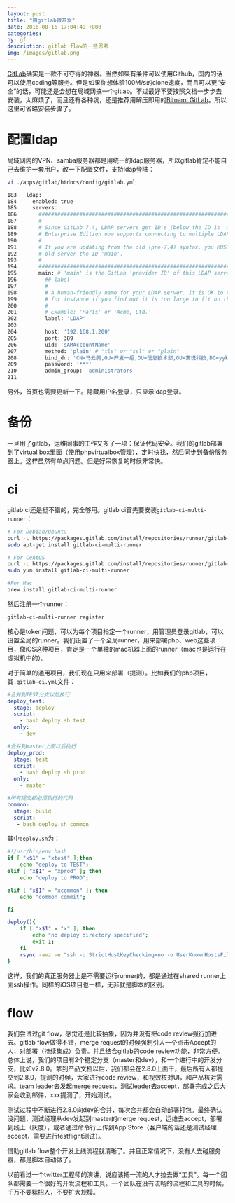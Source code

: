 ```yaml
---
layout: post
title: "用gitlab做开发"
date: 2016-08-16 17:04:49 +800
categories: 
by: gf
description: gitlab flow的一些思考
img: /images/gitlab.png
---
```


[GitLab](https://about.gitlab.com/)确实是一款不可夺得的神器。当然如果有条件可以使用Github，国内的话可以使用coding等服务。但是如果你想体验100M/s的clone速度，而且可以更“安全”的话，可能还是会想在局域网搞一个gitlab。不过最好不要按照文档一步步去安装，太麻烦了，而且还有各种坑，还是推荐用解压即用的[Bitnami GitLab](https://bitnami.com/stack/gitlab)。所以这里可省略安装步骤了。

# 配置ldap
局域网内的VPN、samba服务器都是用统一的ldap服务器，所以gitlab肯定不能自己去维护一套用户，改一下配置文件，支持ldap登陆：

```bash
vi ./apps/gitlab/htdocs/config/gitlab.yml

183   ldap:
184     enabled: true
185     servers:
186       ##########################################################################
187       #
188       # Since GitLab 7.4, LDAP servers get ID's (below the ID is 'main'). GitLab
189       # Enterprise Edition now supports connecting to multiple LDAP servers.
190       #
191       # If you are updating from the old (pre-7.4) syntax, you MUST give your
192       # old server the ID 'main'.
193       #
194       ##########################################################################
195       main: # 'main' is the GitLab 'provider ID' of this LDAP server
196         ## label
197         #
198         # A human-friendly name for your LDAP server. It is OK to change the label later,
199         # for instance if you find out it is too large to fit on the web page.
200         #
201         # Example: 'Paris' or 'Acme, Ltd.'
202         label: 'LDAP'
203
204         host: '192.168.1.200'
205         port: 389
206         uid: 'sAMAccountName'
207         method: 'plain' # "tls" or "ssl" or "plain"
208         bind_dn: 'CN=马云腾,OU=开发一组,OU=信息技术部,OU=寓悦科技,DC=yykj,DC=com'
209         password: '***'
210         admin_group: 'administrators'
211
```
另外，首页也需要更新一下。隐藏用户名登录，只显示ldap登录。

# 备份
一旦用了gitlab，运维同事的工作又多了一项：保证代码安全。我们的gitlab部署到了virtual box里面（使用phpvirtualbox管理），定时快找，然后同步到备份服务器上。这样虽然有单点问题。但是好呆恢复的时候非常快。

# ci
gitlab ci还是挺不错的，完全够用。gitlab ci首先要安装`gitlab-ci-multi-runner`：

```bash
# For Debian/Ubuntu
curl -L https://packages.gitlab.com/install/repositories/runner/gitlab-ci-multi-runner/script.deb.sh | sudo bash
sudo apt-get install gitlab-ci-multi-runner

# For CentOS
curl -L https://packages.gitlab.com/install/repositories/runner/gitlab-ci-multi-runner/script.rpm.sh | sudo bash
sudo yum install gitlab-ci-multi-runner

#For Mac
brew install gitlab-ci-multi-runner
```
然后注册一个runner：
```bash
gitlab-ci-multi-runner register
```
核心是token问题，可以为每个项目指定一个runner，用管理员登录gitlab，可以设置全局的runner。我们设置了一个全局runner，用来部署php、web这些项目，像iOS这种项目，肯定是一个单独的mac机器上面的runner（mac也是运行在虚拟机中的）。

对于简单的通用项目，我们现在只用来部署（提测）。比如我们的php项目，其` .gitlab-ci.yml `文件：
```yml
#合并到TEST分支以后执行
deploy_test:
  stage: deploy
  script:
    - bash deploy.sh test
  only:
    - dev

#合并到master上面以后执行
deploy_prod:
  stage: test
  script:
    - bash deploy.sh prod
  only:
    - master

#所有提交都必须执行的代码
common:
  stage: build
  script:
   - bash deploy.sh common
```
其中`deploy.sh`为：
```bash
#!/usr/bin/env bash
if [ "x$1" = "xtest" ];then
	echo "deploy to TEST";
elif [ "x$1" = "xprod" ]; then
	echo "deploy to PROD";

elif [ "x$1" = "xcommon" ]; then
	echo "common commit";

fi

deploy(){
	if [ "x$1" = "x" ]; then
		echo "no deploy directory specified";
		exit 1;
	fi
	rsync -avz -e "ssh -o StrictHostKeyChecking=no -o UserKnownHostsFile=/dev/null" --progress --exclude ".git*" --exclude "*.sh" . --exclude "*.md" houstack@$1
}

```

这样，我们的真正服务器上是不需要运行runner的，都是通过在shared runner上面ssh操作。同样的iOS项目也一样，无非就是脚本的区别。

# flow
我们尝试过git flow，感觉还是比较抽象，因为并没有把code review强行加进去。gitlab flow做得不错，merge request的时候强制引入一个点击Accept的人，对部署（持续集成）负责。并且结合gitlab的code review功能，非常方便。总体上说，我们的项目有2个稳定分支（master和dev），和一个进行中的开发分支，比如v2.8.0。拿到产品文档以后，我们都会在2.8.0上面干，最后所有人都提交到2.8.0，提测的时候，大家进行code review，和视效核对UI，和产品核对需求。team leader去发起merge request，测试leader去accept，部署完成之后大家会收到邮件，xxx提测了，开始测试。

测试过程中不断进行2.8.0向dev的合并，每次合并都会自动部署打包。最终确认没问题，测试经理从dev发起到master的merge request，运维去accept，部署到线上（灰度），或者通过命令行上传到App Store（客户端的话还是测试经理accept，需要进行testflight测试）。

借助gitlab flow整个开发上线流程就清晰了。并且正常情况下，没有人去碰服务器，都是脚本自动做了。

以前看过一个twitter工程师的演讲，说应该把一流的人才拉去做“工具”。每一个团队都需要一个很好的开发流程和工具。一个团队在没有流畅的流程和工具的时候，千万不要猛招人，不要扩大规模。



